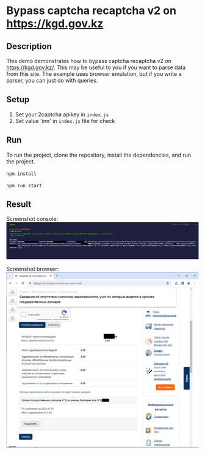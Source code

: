 # Bypass captcha recaptcha v2 on https://kgd.gov.kz

## Description
This demo demonstrates how to bypass captcha recaptcha v2 on https://kgd.gov.kz/. This may be useful to you if you want to parse data from this site. The example uses browser emulation, but if you write a parser, you can just do with queries.

## Setup
1. Set your 2captcha apikey in `index.js`
2. Set value 'inn' in `index.js` file for check

## Run
To run the project, clone the repository, install the dependencies, and run the project.

`npm install`

`npm run start`

## Result

Screenshot console:
![alt text](/media/image.png)

Screenshot browser:
![alt text](/media/image2.png)